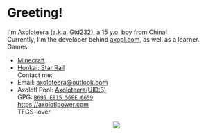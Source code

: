 # Greeting!
I'm Axoloteera (a.k.a. Gtd232), a 15 y.o. boy from China!  
Currently, I'm the developer behind [axopl.com](https://axopl.com), as well as a learner.  
Games:  
 - [Minecraft](http://minecraft.net/)  
 - [Honkai: Star Rail](https://hsr.hoyoverse.com)  
Contact me:  
 - Email: [axoloteera@outlook.com](mailto:axoloteera@outlook.com)  
 - Axolotl Pool: [Axoloteera(UID:3)](https://axopl.com/user/3)  
GPG: [`B695 E815 56EE 6659`](https://github.com/Axoloteera.gpg)  
<https://axolotlpower.com>  
TFGS-lover  




<div align="center">
  <img src="https://raw.githubusercontent.com/Gtd232/Gtd232/main/github-metrics.svg"><br>
</div>
